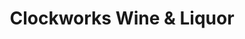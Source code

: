 ---
title: "Clockworks Wine & Liquor"
url: /dansville/clockworks-wine-und-liquor/
shop: Spirituosen
---